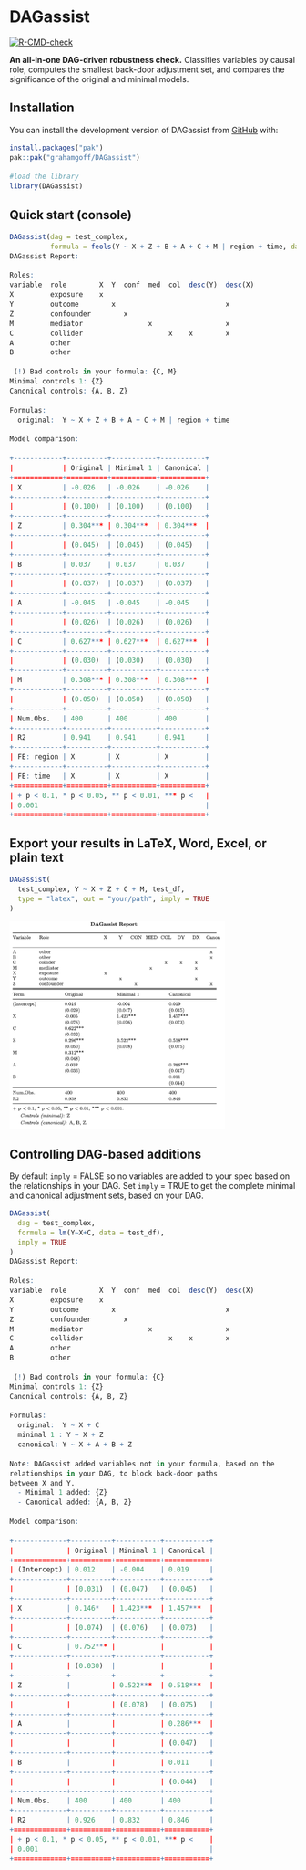 
<!-- README.md is generated from README.Rmd. Please edit that file -->

# DAGassist

<!-- badges: start -->

[![R-CMD-check](https://github.com/grahamgoff/DAGassist/actions/workflows/R-CMD-check.yaml/badge.svg)](https://github.com/grahamgoff/DAGassist/actions/workflows/R-CMD-check.yaml)
<!-- badges: end -->

**An all-in-one DAG-driven robustness check.** Classifies variables by
causal role, computes the smallest back-door adjustment set, and
compares the significance of the original and minimal models.

## Installation

You can install the development version of DAGassist from
[GitHub](https://github.com/) with:

``` r
install.packages("pak")
pak::pak("grahamgoff/DAGassist")

#load the library
library(DAGassist) 
```

## Quick start (console)

``` r
DAGassist(dag = test_complex, 
          formula = feols(Y ~ X + Z + B + A + C + M | region + time, data = test_df))
DAGassist Report: 

Roles:
variable  role        X  Y  conf  med  col  desc(Y)  desc(X)
X         exposure    x                                     
Y         outcome        x                           x      
Z         confounder        x                               
M         mediator                x                  x      
C         collider                     x    x        x      
A         other                                             
B         other                                             

 (!) Bad controls in your formula: {C, M}
Minimal controls 1: {Z}
Canonical controls: {A, B, Z}

Formulas:
  original:  Y ~ X + Z + B + A + C + M | region + time

Model comparison:

+------------+----------+-----------+-----------+
|            | Original | Minimal 1 | Canonical |
+============+==========+===========+===========+
| X          | -0.026   | -0.026    | -0.026    |
+------------+----------+-----------+-----------+
|            | (0.100)  | (0.100)   | (0.100)   |
+------------+----------+-----------+-----------+
| Z          | 0.304*** | 0.304***  | 0.304***  |
+------------+----------+-----------+-----------+
|            | (0.045)  | (0.045)   | (0.045)   |
+------------+----------+-----------+-----------+
| B          | 0.037    | 0.037     | 0.037     |
+------------+----------+-----------+-----------+
|            | (0.037)  | (0.037)   | (0.037)   |
+------------+----------+-----------+-----------+
| A          | -0.045   | -0.045    | -0.045    |
+------------+----------+-----------+-----------+
|            | (0.026)  | (0.026)   | (0.026)   |
+------------+----------+-----------+-----------+
| C          | 0.627*** | 0.627***  | 0.627***  |
+------------+----------+-----------+-----------+
|            | (0.030)  | (0.030)   | (0.030)   |
+------------+----------+-----------+-----------+
| M          | 0.308*** | 0.308***  | 0.308***  |
+------------+----------+-----------+-----------+
|            | (0.050)  | (0.050)   | (0.050)   |
+------------+----------+-----------+-----------+
| Num.Obs.   | 400      | 400       | 400       |
+------------+----------+-----------+-----------+
| R2         | 0.941    | 0.941     | 0.941     |
+------------+----------+-----------+-----------+
| FE: region | X        | X         | X         |
+------------+----------+-----------+-----------+
| FE: time   | X        | X         | X         |
+============+==========+===========+===========+
| + p < 0.1, * p < 0.05, ** p < 0.01, *** p <   |
| 0.001                                         |
+============+==========+===========+===========+ 
```

## Export your results in LaTeX, Word, Excel, or plain text

``` r
DAGassist(
  test_complex, Y ~ X + Z + C + M, test_df,
  type = "latex", out = "your/path", imply = TRUE
)
```

<img src="man/figures/README-latex.png" width="75%" />

## Controlling DAG-based additions

By default `imply` = FALSE so no variables are added to your spec based
on the relationships in your DAG. Set `imply` = TRUE to get the complete
minimal and canonical adjustment sets, based on your DAG.

``` r
DAGassist(
  dag = test_complex,
  formula = lm(Y~X+C, data = test_df),
  imply = TRUE
)
DAGassist Report: 

Roles:
variable  role        X  Y  conf  med  col  desc(Y)  desc(X)
X         exposure    x                                     
Y         outcome        x                           x      
Z         confounder        x                               
M         mediator                x                  x      
C         collider                     x    x        x      
A         other                                             
B         other                                             

 (!) Bad controls in your formula: {C}
Minimal controls 1: {Z}
Canonical controls: {A, B, Z}

Formulas:
  original:  Y ~ X + C
  minimal 1 : Y ~ X + Z
  canonical: Y ~ X + A + B + Z

Note: DAGassist added variables not in your formula, based on the
relationships in your DAG, to block back-door paths
between X and Y.
  - Minimal 1 added: {Z}
  - Canonical added: {A, B, Z}

Model comparison:

+-------------+----------+-----------+-----------+
|             | Original | Minimal 1 | Canonical |
+=============+==========+===========+===========+
| (Intercept) | 0.012    | -0.004    | 0.019     |
+-------------+----------+-----------+-----------+
|             | (0.031)  | (0.047)   | (0.045)   |
+-------------+----------+-----------+-----------+
| X           | 0.146*   | 1.423***  | 1.457***  |
+-------------+----------+-----------+-----------+
|             | (0.074)  | (0.076)   | (0.073)   |
+-------------+----------+-----------+-----------+
| C           | 0.752*** |           |           |
+-------------+----------+-----------+-----------+
|             | (0.030)  |           |           |
+-------------+----------+-----------+-----------+
| Z           |          | 0.522***  | 0.518***  |
+-------------+----------+-----------+-----------+
|             |          | (0.078)   | (0.075)   |
+-------------+----------+-----------+-----------+
| A           |          |           | 0.286***  |
+-------------+----------+-----------+-----------+
|             |          |           | (0.047)   |
+-------------+----------+-----------+-----------+
| B           |          |           | 0.011     |
+-------------+----------+-----------+-----------+
|             |          |           | (0.044)   |
+-------------+----------+-----------+-----------+
| Num.Obs.    | 400      | 400       | 400       |
+-------------+----------+-----------+-----------+
| R2          | 0.926    | 0.832     | 0.846     |
+=============+==========+===========+===========+
| + p < 0.1, * p < 0.05, ** p < 0.01, *** p <    |
| 0.001                                          |
+=============+==========+===========+===========+ 
```
